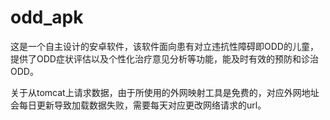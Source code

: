 # odd_apk

这是一个自主设计的安卓软件，该软件⾯向患有对⽴违抗性障碍即ODD的⼉童，提供了ODD症状评估以及个性化治疗意⻅分析等功能，能及时有效的预防和诊治ODD。

关于从tomcat上请求数据，由于所使用的外网映射工具是免费的，对应外网地址会每日更新导致加载数据失败，需要每天对应更改网络请求的url。
